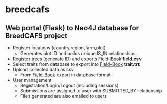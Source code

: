 # breedcafs

## Web portal (Flask) to Neo4J database for BreedCAFS project  
 * Register locations (country,region,farm,plot)
   * Generates plot ID and builds unique IS_IN relationships
 * Register trees (generate ID) and exports [Field-Book](https://github.com/PhenoApps/Field-Book) **field.csv** 
 * Select traits from database to export into [Field-Book](https://github.com/PhenoApps/Field-Book) **trait.trt**
 * Upload collected data as csv
   * From [Field-Book](https://github.com/PhenoApps/Field-Book) export in  database format
 * User management
   * Registration/Login/Logout (including sessions)
   * Submissions are assigned to user with SUBMITTED_BY relationship
   * Files generated are also emailed to users
